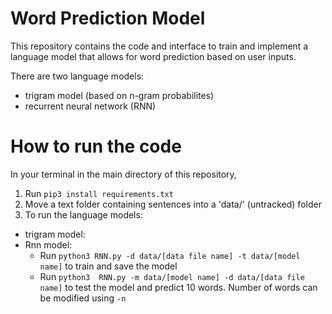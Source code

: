 # Word Prediction Model 

This repository contains the code and interface to train and implement a language model that allows for word prediction based on user inputs. 

There are two language models:
- trigram model (based on n-gram probabilites)
- recurrent neural network (RNN)

# How to run the code

In your terminal in the main directory of this repository,
1. Run `pip3 install requirements.txt`
2. Move a text folder containing sentences into a 'data/' (untracked) folder
3. To run the language models:
- trigram model: 
- Rnn model: 
    - Run `python3 RNN.py -d data/[data file name] -t data/[model name]` to train and save the model
    - Run `python3  RNN.py -m data/[model name] -d data/[data file name]` to test the model and predict 10 words. Number of words can be modified using `-n` 

